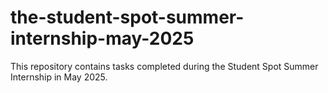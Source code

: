 # the-student-spot-summer-internship-may-2025
This repository contains tasks completed during the Student Spot Summer Internship in May 2025.
